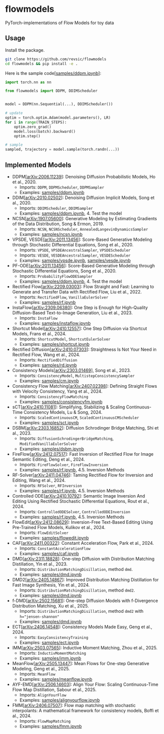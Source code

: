 # flowmodels

PyTorch-implementations of Flow Models for toy data

## Usage

Install the package.

```bash
git clone https://github.com/revsic/flowmodels
cd flowmodels && pip install -e .
```

Here is the sample code[[samples/ddpm.ipynb](./samples/ddpm.ipynb)]:

```py
import torch.nn as nn

from flowmodels import DDPM, DDIMScheduler


model = DDPM(nn.Sequential(...), DDIMScheduler())

# update
optim = torch.optim.Adam(model.parameters(), LR)
for i in range(TRAIN_STEPS):
    optim.zero_grad()
    model.loss(batch).backward()
    optim.step()

# sample
sampled, trajectory = model.sample(torch.randn(...))
```

## Implemented Models

- DDPM[[arXiv:2006.11239](https://arxiv.org/abs/2006.11239)]: Denoising Diffusion Probabilistic Models, Ho et al., 2020.
    - Imports: `DDPM`, `DDPMScheduler`, `DDPMSampler`
    - Examples: [samples/ddpm.ipynb](./samples/ddpm.ipynb)
- DDIM[[arXiv:2010.02502](https://arxiv.org/abs/2010.02502)]: Denoising Diffusion Implicit Models, Song et al., 2020.
    - Imports: `DDIMScheduler`, `DDIMSampler`
    - Examples: [samples/ddpm.ipynb](./samples/ddpm.ipynb), 4. Test the model
- NCSN[[arXiv:1907.05600](https://arxiv.org/abs/1907.05600)]: Generative Modeling by Estimating Gradients of the Data Distribution, Song & Ermon, 2019.
    - Imports: `NCSN`, `NCSNScheduler`, `AnnealedLangevinDynamicsSampler`
    - Examples: [samples/ncsn.ipynb](./samples/ncsn.ipynb)
- VPSDE, VESDE[[arXiv:2011.13456](https://arxiv.org/abs/2011.13456)]: Score-Based Generative Modeling through Stochastic Differential Equations, Song et al., 2020.
    - Imports: `VPSDE`, `VPSDEAncestralSampler`, `VPSDEScheduler`
    - Imports: `VESDE`, `VESDEAncestralSampler`, `VESDEScheduler`
    - Examples: [samples/vpsde.ipynb](./samples/vpsde.ipynb), [samples/vesde.ipynb](./samples/vesde.ipynb)
- PF-ODE[[arXiv:2011.13456](https://arxiv.org/abs/2011.13456)]: Score-Based Generative Modeling through Stochastic Differential Equations, Song et al., 2020.
    - Imports: `ProbabilityFlowODESampler`
    - Examples: [samples/ddpm.ipynb](./samples/ddpm.ipynb), 4. Test the model
- Rectified Flow[[arXiv:2209.03003](https://arxiv.org/abs/2209.03003)]: Flow Straight and Fast: Learning to Generate and Transfer Data with Rectified Flow, Liu et al., 2022.
    - Imports: `RectifiedFlow`, `VanillaEulerSolver`
    - Examples: [samples/rf.ipynb](./samples/rf.ipynb)
- InstaFlow[[arXiv:2309.06380](https://arxiv.org/abs/2309.06380)]: One Step is Enough for High-Quality Diffusion-Based Text-to-Image Generation, Liu et al., 2023.
    - Imports: `InstaFlow`
    - Examples: [samples/instaflow.ipynb](./samples/instaflow.ipynb)
- Shortcut Model[[arXiv:2410.12557](https://arxiv.org/abs/2410.12557)]: One Step Diffusion via Shortcut Models, Frans et al., 2024.
    - Imports: `ShortcutModel`, `ShortcutEulerSolver`
    - Examples: [samples/shortcut.ipynb](./samples/shortcut.ipynb)
- Rectified Diffusion[[arXiv:2410.07303](https://arxiv.org/abs/2410.07303)]: Straightness Is Not Your Need in Rectified Flow, Wang et al., 2024.
    - Imports: `RectifiedDiffusion`
    - Examples: [samples/rd.ipynb](./samples/rd.ipynb)
- Consistency Models[[arXiv:2303.01469](https://arxiv.org/abs/2303.01469)], Song et al., 2023.
    - Imports: `ConsistencyModel`, `MultistepConsistencySampler`
    - Examples: [samples/cm.ipynb](./samples/cm.ipynb)
- Consistency Flow Matching[[arXiv:2407.02398](https://arxiv.org/abs/2407.02398)]: Defining Straight Flows with Velocity Consistency, Yang et al., 2024.
    - Imports: `ConsistencyFlowMatching`
    - Examples: [samples/consistencyfm.ipynb](./samples/consistencyfm.ipynb)
- sCT[[arXiv:2410.11081](https://arxiv.org/abs/2410.11081)]: Simplifying, Stabilizing & Scaling Continuous-Time Consistency Models, Lu & Song, 2024.
    - Imports: `ScaledContinuousCM`, `ScaledContinuousCMScheduler`
    - Examples: [samples/sct.ipynb](./samples/sct.ipynb)
- DSBM[[arXiv:2303.16852](https://arxiv.org/abs/2303.16852)]: Diffusion Schrodinger Bridge Matching, Shi et al., 2023.
    - Imports: `DiffusionSchrodingerBridgeMatching`, `ModifiedVanillaEulerSolver`
    - Examples: [samples/dsbm.ipynb](./samples/dsbm.ipynb)
- FireFlow[[arXiv:2412.07517](https://arxiv.org/abs/2412.07517)]: Fast Inversion of Rectified Flow for Image Semantic Editing, Deng et al., 2024. 
    - Imports: `FireFlowSolver`, `FireFlowInversion`
    - Examples: [samples/rf.ipynb](./samples/rf.ipynb), 4.5. Inversion Methods
- RF-Solver[[arXiv:2411.04746](https://arxiv.org/abs/2411.04746)]: Taming Rectified Flow for Inversion and Editing, Wang et al., 2024. 
    - Imports: `RFSolver`, `RFInversion`
    - Examples: [samples/rf.ipynb](./samples/rf.ipynb), 4.5. Inversion Methods
- Controlled ODE[[arXiv:2410.10792](https://arxiv.org/abs/2412.00100)]: Semantic Image Inversion And Editing Using Rectified Stochastic Differential Equations, Rout et al., 2024.
    - Imports: `ControlledODESolver`, `ControlledODEInversion`
    - Examples: [samples/rf.ipynb](./samples/rf.ipynb), 4.5. Inversion Methods
- FlowEdit[[arXiv:2412.08629](https://arxiv.org/abs/2412.08629)]: Inversion-Free Text-Based Editing Using Pre-Trained Flow Models, Kulikov et al., 2024.
    - Imports: `FlowEditSolver`
    - Examples: [samples/flowedit.ipynb](./samples/flowedit.ipynb)
- CAF[[arXiv:2411.00322](https://arxiv.org/abs/2411.00322)]: Constant Acceleration Flow, Park et al., 2024.
    - Imports: `ConstantAccelerationFlow`
    - Examples: [samples/caf.ipynb](./samples/caf.ipynb)
- DMD[[arXiv:2311.18828](https://arxiv.org/abs/2311.18828)]: One-step Diffusion with Distribution Matching Distillation, Yin et al., 2023.
    - Imports: `DistributionMatchingDisillation`, method `dmd`.
    - Examples: [samples/dmd.ipynb](./samples/dmd.ipynb)
- DMD2[[arXiv:2405.14867](https://arxiv.org/abs/2405.14867)]: Improved Distribution Matching Distillation for Fast Image Synthesis, Yin et al., 2024.
    - Imports: `DistributionMatchingDisillation`, method `dmd2`.
    - Examples: [samples/dmd.ipynb](./samples/dmd.ipynb)
- f-DMD[[arXiv:2502.15681](https://arxiv.org/abs/2502.15681)]: One-step Diffusion Models with f-Divergence Distribution Matching, Xu et al., 2025.
    - Imports: `DistributionMatchingDisillation`, method `dmd2` with `h="jensen-shannon"`
    - Examples: [samples/dmd.ipynb](./samples/dmd.ipynb)
- ECT[[arXiv:2406.14548](https://arxiv.org/abs/2406.14548)]: Consistency Models Made Easy, Geng et al., 2024.
    - Imports: `EasyConsistencyTraining`
    - Examples: [samples/ect.ipynb](./samples/ect.ipynb)
- IMM[[arXiv:2503.07565](https://arxiv.org/abs/2503.07565)]: Inductive Moment Matching, Zhou et al., 2025.
    - Imports: `InductivMomentMatching`
    - Examples: [samples/imm.ipynb](./samples/imm.ipynb)
- MeanFlow[[arXiv:2505.13447](https://arxiv.org/abs/2505.13447)]: Mean Flows for One-step Generative Modeling, Geng et al., 2025.
    - Imports: `MeanFlow`
    - Examples: [samples/meanflow.ipynb](./samples/meanflow.ipynb)
- AYF-EMD[[arXiv:2506.14603](https://arxiv.org/abs/2506.14603)]: Align Your Flow: Scaling Continuous-Time Flow Map Distillation, Sabour et al., 2025.
    - Imports: `AlignYourFlow`
    - Examples: [samples/alignyourflow.ipynb](./samples/alignyourflow.ipynb)
- FMM[[arXiv:2406.07507](https://arxiv.org/abs/2406.07507)]: Flow map matching with stochastic interpolants: A mathematical framework for consistency models, Boffi et al., 2024.
    - Imports: `FlowMapMatching`
    - Examples: [samples/fmm.ipynb](./samples/fmm.ipynb)
